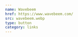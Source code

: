 ```yaml
---
name: Wavebeem
href: https://www.wavebeem.com/
src: wavebeem.webp
type: button
category: links
---
```

